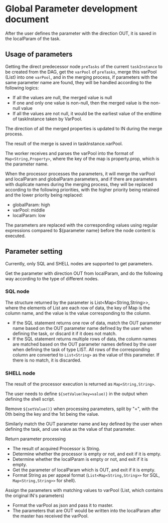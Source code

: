 # Global Parameter development document

After the user defines the parameter with the direction OUT, it is saved in the localParam of the task.

## Usage of parameters

Getting the direct predecessor node `preTasks` of the current `taskInstance` to be created from the DAG, get the `varPool` of `preTasks`, merge this varPool (List) into one `varPool`, and in the merging process, if parameters with the same parameter name are found, they will be handled according to the following logics:

* If all the values are null, the merged value is null
* If one and only one value is non-null, then the merged value is the non-null value
* If all the values are not null, it would be the earliest value of the endtime of taskInstance taken by VarPool.

The direction of all the merged properties is updated to IN during the merge process.

The result of the merge is saved in taskInstance.varPool.

The worker receives and parses the varPool into the format of `Map<String,Property>`, where the key of the map is property.prop, which is the parameter name.

When the processor processes the parameters, it will merge the varPool and localParam and globalParam parameters, and if there are parameters with duplicate names during the merging process, they will be replaced according to the following priorities, with the higher priority being retained and the lower priority being replaced:

* globalParam: high
* varPool: middle
* localParam: low

The parameters are replaced with the corresponding values using regular expressions compared to ${parameter name} before the node content is executed.

## Parameter setting

Currently, only SQL and SHELL nodes are supported to get parameters.

Get the parameter with direction OUT from localParam, and do the following way according to the type of different nodes.

### SQL node

The structure returned by the parameter is List<Map<String,String>>, where the elements of List are each row of data, the key of Map is the column name, and the value is the value corresponding to the column.

* If the SQL statement returns one row of data, match the OUT parameter name based on the OUT parameter name defined by the user when defining the task, or discard it if it does not match.
* If the SQL statement returns multiple rows of data, the column names are matched based on the OUT parameter names defined by the user when defining the task of type LIST. All rows of the corresponding column are converted to `List<String>` as the value of this parameter. If there is no match, it is discarded.

### SHELL node

The result of the processor execution is returned as `Map<String,String>`.

The user needs to define `${setValue(key=value)}` in the output when defining the shell script.

Remove `${setValue()}` when processing parameters, split by "=", with the 0th being the key and the 1st being the value.

Similarly match the OUT parameter name and key defined by the user when defining the task, and use value as the value of that parameter.

Return parameter processing

* The result of acquired Processor is String.
* Determine whether the processor is empty or not, and exit if it is empty.
* Determine whether the localParam is empty or not, and exit if it is empty.
* Get the parameter of localParam which is OUT, and exit if it is empty.
* Format String as per appeal format (`List<Map<String,String>>` for SQL, `Map<String,String>>` for shell).

Assign the parameters with matching values to varPool (List, which contains the original IN's parameters)

* Format the varPool as json and pass it to master.
* The parameters that are OUT would be written into the localParam after the master has received the varPool.
